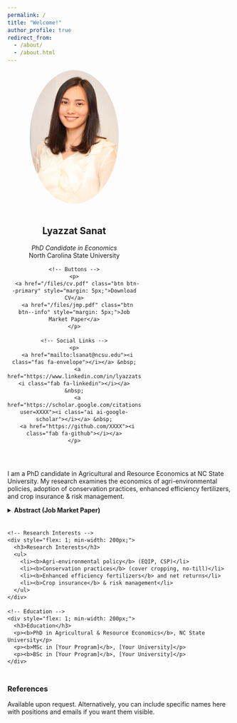 ```yaml
---
permalink: /
title: "Welcome!"
author_profile: true
redirect_from: 
  - /about/
  - /about.html
---
```


<div style="display: flex; flex-wrap: wrap; gap: 30px; align-items: flex-start;">

  <!-- Left column -->
  <div style="flex: 1; min-width: 250px; max-width: 300px; text-align: center;">
    <img src="/images/Headshot_LS.jpg" alt="Lyazzat Sanat" style="border-radius: 50%; width: 200px; margin-bottom: 15px;">
    <h2>Lyazzat Sanat</h2>
    <p><em>PhD Candidate in Economics</em><br>North Carolina State University</p>

    <!-- Buttons -->
    <p>
      <a href="/files/cv.pdf" class="btn btn--primary" style="margin: 5px;">Download CV</a>
      <a href="/files/jmp.pdf" class="btn btn--info" style="margin: 5px;">Job Market Paper</a>
    </p>

    <!-- Social Links -->
    <p>
      <a href="mailto:lsanat@ncsu.edu"><i class="fas fa-envelope"></i></a> &nbsp;
      <a href="https://www.linkedin.com/in/lyazzatsanat"><i class="fab fa-linkedin"></i></a> &nbsp;
      <a href="https://scholar.google.com/citations?user=XXXX"><i class="ai ai-google-scholar"></i></a> &nbsp;
      <a href="https://github.com/XXXX"><i class="fab fa-github"></i></a>
    </p>
  </div>

  <!-- Right column -->
  <div style="flex: 2; min-width: 300px;">

  <p>
    I am a PhD candidate in Agricultural and Resource Economics at NC State University. 
    My research examines the economics of agri-environmental policies, adoption of conservation practices, 
    enhanced efficiency fertilizers, and crop insurance & risk management.  
  </p>

  <!-- Collapsible Abstract -->
  <details>
    <summary style="cursor: pointer; font-weight: bold;">Abstract (Job Market Paper)</summary>
    <p style="margin-top:10px;">
      [Insert your abstract here. This text stays hidden until the user clicks "Abstract".]
    </p>
  </details>

  <!-- Two-column section -->
  <div style="display: flex; flex-wrap: wrap; gap: 40px; margin-top: 20px;">

    <!-- Research Interests -->
    <div style="flex: 1; min-width: 200px;">
      <h3>Research Interests</h3>
      <ul>
        <li><b>Agri-environmental policy</b> (EQIP, CSP)</li>
        <li><b>Conservation practices</b> (cover cropping, no-till)</li>
        <li><b>Enhanced efficiency fertilizers</b> and net returns</li>
        <li><b>Crop insurance</b> & risk management</li>
      </ul>
    </div>

    <!-- Education -->
    <div style="flex: 1; min-width: 200px;">
      <h3>Education</h3>
      <p><b>PhD in Agricultural & Resource Economics</b>, NC State University</p>
      <p><b>MSc in [Your Program]</b>, [Your University]</p>
      <p><b>BSc in [Your Program]</b>, [Your University]</p>
    </div>
  </div>

  <!-- References -->
  <div style="margin-top: 30px;">
    <h3>References</h3>
    <p>
      Available upon request. Alternatively, you can include specific names here with positions 
      and emails if you want them visible.
    </p>
  </div>

  </div>
</div>
